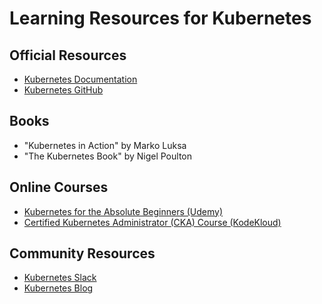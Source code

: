 # Learning Resources for Kubernetes

## Official Resources
- [Kubernetes Documentation](https://kubernetes.io/docs/home/)
- [Kubernetes GitHub](https://github.com/kubernetes/kubernetes)

## Books
- "Kubernetes in Action" by Marko Luksa
- "The Kubernetes Book" by Nigel Poulton

## Online Courses
- [Kubernetes for the Absolute Beginners (Udemy)](https://www.udemy.com/course/learn-kubernetes/)
- [Certified Kubernetes Administrator (CKA) Course (KodeKloud)](https://kodekloud.com/p/cka-certification-course)

## Community Resources
- [Kubernetes Slack](https://slack.k8s.io/)
- [Kubernetes Blog](https://kubernetes.io/blog/)
